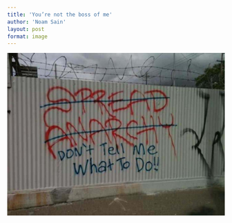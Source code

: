 ```yaml
---
title: 'You’re not the boss of me'
author: 'Noam Sain'
layout: post
format: image
---
```


![](/assets/2018/11/not-the-boss-of-me.jpg)